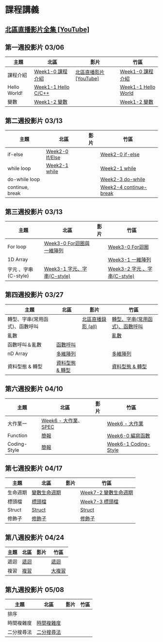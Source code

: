 # 課程講義
## [北區直播影片全集 [YouTube]][all video]
## 第一週投影片 03/06

| 主題         | 北區                                      | 影片 | 竹區 |
| ------------ | ----------------------------------------- | ---- | ---- |
| 課程介紹     | [Week1-0 課程介紹][tp-intro]              | [北區直播影片 [YouTube]][tp-yt-all-in-one]     |  [Week1-0 課程介紹][hc-intro]    |
| Hello World! | [Week1-1 Hello C/C++][tp-getting-started] |      | [Week1-1 Hello World][hc-getting-started]     |
| 變數         | [Week1-2 變數][tp-variables]              |      |[Week1-2 變數][hc-variables]|

[tp-intro]: https://drive.google.com/file/d/14ETYzcQK1DscPk_418FTsOd0yz3GHhlM/view?usp=sharing
[tp-getting-started]: https://www.csie.ntu.edu.tw/~b06902029/reveal.js/Sprout/2021/GettingStarted/#/
[tp-variables]: https://www.csie.ntu.edu.tw/~b06902029/reveal.js/Sprout/2021/Variables/#/
[tp-yt-all-in-one]: https://youtu.be/zNZ28UL-1-E
[hc-intro]: https://docs.google.com/presentation/d/1e1REcy_nbvigyJs79X21qmIsjrq-xvYVJlRaqDChgD8/edit?usp=sharing
[hc-getting-started]: https://docs.google.com/presentation/d/1PKSi_w4ByfEqsdobigMur0aPyXr9IeAcvP3H4d2ISiY/edit?usp=sharing
[hc-variables]: https://slides.com/hsutzu/variable
[all video]:https://www.youtube.com/playlist?list=PLp5kjMAmhp--QiLIDOK9-ZooCXSWaLRsG

## 第二週投影片 03/13

| 主題         | 北區                                      | 影片 | 竹區 |
| ------------ | ----------------------------------------- | ---- | ---- |
| if-else      | [Week2-0 If/Else][tp-if-else]             |      | [Week2-0 if-else][hc-if-else]    |
| while loop   | [Week2-1 while][tp-while]                 |      | [Week2-1 while][hc-while]     |
| do-while loop|                                           |      | [Week2-3 do-while][hc-do-while] |
| continue, break|                                         |      | [Week2-4 continue-break][hc-continue-break] |

[tp-if-else]: https://www.csie.ntu.edu.tw/~b06902029/reveal.js/Sprout/2021/IfElse/#/
[tp-while]: https://slides.com/jt94/sprout-2021-while
[hc-if-else]: https://docs.google.com/presentation/d/1ZOdWIh0Uvy6w6cOxNIVj8DJDrhSQY1elhFzm9mVeXmk/edit?usp=sharing
[hc-while]: https://drive.google.com/file/d/1Z96tUIa7Xvr3MoSb9-0yf562fTCEt73z/view?usp=sharing
[hc-do-while]: https://hackmd.io/@i2y3z9dITSa_Q_7V7h-AoA/r1U_pZ1QO
[hc-continue-break]: https://hackmd.io/@i2y3z9dITSa_Q_7V7h-AoA/HyHcP_JQd

## 第三週投影片 03/13

| 主題         | 北區                                      | 影片 | 竹區 |
| ------------ | ----------------------------------------- | ---- | ---- |
| For loop     |[Week3-0 For迴圈與一維陣列][tp-for-and-array]|| [Week3-0 For迴圈][hc-for-loop] |
| 1D Array     ||| [Week3-1 一維陣列][hc-1d-array] |
| 字元 、字串(C-style) |[Week3-1 字元、字串(C-style)][tp-char]|| [Week3-2 字元 、字串(C-style)][hc-char] |

[hc-for-loop]: https://docs.google.com/presentation/d/1aVP6avP-h4LKeUqfbIU66rvz1XaLSUJ6P-4YAloFlpg/edit#slide=id.gc74ae06558_2_45
[hc-1d-array]: https://docs.google.com/presentation/d/1rs2BYzIC8tnU5OOMOIWkijHF-s3Akst_9TO8I4Jlhl0/edit#slide=id.gc745111b34_3_45
[hc-char]: https://slides.com/hsutzu/char
[tp-for-and-array]: https://drive.google.com/file/d/1_wF2Teh3V63Z0R6FNlHpGZ3x39XO8y77/view?usp=sharing
[tp-char]: https://slides.com/jt94/sprout-2021-c-string

## 第四週投影片 03/27
| 主題         | 北區                                      | 影片 | 竹區 |
| ------------ | ----------------------------------------- | ---- | ---- |
|轉型、字串(常用函式)、函數呼叫 | | [北區直播錄影 (all)][tp-yt-stream] | [轉型、字串(常用函式)、函數呼叫][hc-functioncall] |
| 亂數 | | | [亂數][hc-random] |
| 函數呼叫＆亂數 | [函數呼叫][tp-functions] | | |
|nD Array | [多維陣列][tp-ndarray]| |[多維陣列][hc-ndarray] |
|資料型態 & 轉型| [資料型態 & 轉型][tp-typecasting]||[資料型態 & 轉型][hc-typecasting]|

[tp-typecasting]: https://slides.com/arvinliu/typescasting
[tp-ndarray]: https://slides.com/arvinliu/nd-array
[tp-functions]: https://www.csie.ntu.edu.tw/~b06902029/reveal.js/Sprout/2021/Using-Functions/#/
[hc-typecasting]: https://docs.google.com/presentation/d/17hDzWNjVQO2qwvsmphYerxHBQlIJr3aJtyDc3_u8C2A/edit?usp=sharing
[hc-ndarray]: https://drive.google.com/file/d/1CiU1xrBzX6jHZ_FgoBgrlcZFqQqyxSMA/view?usp=sharing
[hc-functioncall]: https://hackmd.io/@grorge/BJodMCKMd#/
[hc-random]: https://hackmd.io/@grorge/SJ0YN0FMd#/
[tp-yt-stream]: https://youtu.be/SceXzXxl_UY



## 第六週投影片 04/10

| 主題     | 北區                       | 影片 | 竹區 |
| -------- | -------------------------- | ---- | ---- |
| 大作業一 | [Week6 - 大作業][tp-bighomework1]、[SPEC][spec] |  | [Week6 - 大作業][tp-bighomework1] |
| Function | [簡報][tp-function] | | [Week6-0 編寫函數][hc-func] |
| Coding-Style | [簡報][tp-codingstyle] | | [Week6-1 Coding-Style][hc-coding] |

[hc-func]: https://docs.google.com/presentation/d/1tHsME9T6z90DNAioHMEVd6_0g3JgOR4QShXr_SIGXXo/edit?usp=sharing
[hc-coding]: https://docs.google.com/presentation/d/1fclOZSmzjopY6k7dNvbKjQMZowxdqZpEj5b5J73jJHk/edit?usp=sharing
[tp-bighomework1]: https://tw-csie-sprout.github.io/c2021/slides/homework1/

[tp-function]: https://slides.com/jt94/sprout-2021-function
[tp-codingstyle]: https://slides.com/jt94/sprout-2021-coding-style
[spec]: https://hackmd.io/@jason1024/ByQSt11H_

[tp-bighomework1video]: https://youtu.be/OQSs_FwS0TA


## 第七週投影片 04/17

| 主題     | 北區                       | 影片 | 竹區 |
| -------- | -------------------------- | ---- | ---- |
| 生命週期 |[變數生命週期][tp-scope]| | [Week7-2 變數生命週期][hc-scope] |
| 標頭檔 |[標頭檔][tp-header]| | [Week7-3 標頭檔][hc-header] |
| Struct |[Struct][tp-struct]||[Struct][hc-struct]|
| 修飾子 |[修飾子][tp-qulifier]||[修飾子][hc-qulifier]|

[hc-scope]: https://docs.google.com/presentation/d/1OWG09OoEP9_sOKdmMPGXPr6p3RbRAf-ZerBXqNpbVjQ/edit?usp=sharing
[hc-header]: https://docs.google.com/presentation/d/11RWKEOWb-Efgw8FUhyFDn8p9VkvEj-C3vgbuzST3QLw/edit?usp=sharing
[hc-struct]:https://slides.com/hsutzu/struct
[hc-qulifier]:https://slides.com/hsutzu/qualifier
[tp-scope]:https://slides.com/allen522019/deck
[tp-header]:https://drive.google.com/file/d/1sAUNCd79RDE23to8osthJQiw5zPAxPOP/view?usp=sharing
[tp-struct]:https://drive.google.com/file/d/1uS75QV0z6nY2igrVuOWLILhnfrRpdrzg/view?usp=sharing
[tp-qulifier]:https://slides.com/allen522019/copy-of

## 第八週投影片 04/24
| 主題     | 北區                       | 影片 | 竹區 |
| -------- | -------------------------- | ---- | ---- |
| 遞迴 |[遞迴][tp-recursive]| | [遞迴][hc-recursive] |
| 複習 |[複習][tp-review]| | [大複習][hc-review] |

[tp-recursive]: https://slides.com/arvinliu/recur2
[tp-review]: https://slides.com/arvinliu/1-review
[hc-review]:https://hackmd.io/@grorge/S1tRawqLd#/
[hc-recursive]: https://docs.google.com/presentation/d/1wPhK-l_60vItrsM3SNRoSXE8t0KeRnkuQaummTSW4Qw/edit?usp=sharing


## 第九週投影片 05/08
| 主題     | 北區                       | 影片 | 竹區 |
| -------- | -------------------------- | ---- | ---- |
| 排序 | | |  |
| 時間複雜度| [時間複雜度][tp-complexity]| | |
| 二分搜尋法 |[二分搜尋法][tp-binsearch]  | |  |

[tp-binsearch]:https://slides.com/arvinliu/binary-search/
[tp-complexity]: https://slides.com/arvinliu/time-complexity
